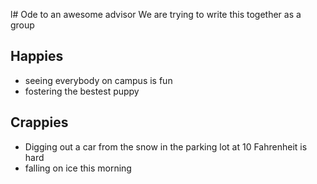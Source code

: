 l# Ode to an awesome advisor
We are trying to write this together as a group


## Happies

- seeing everybody on campus is fun
- fostering the bestest puppy

## Crappies

- Digging out a car from the snow in the parking lot at 10 Fahrenheit is hard
- falling on ice this morning
